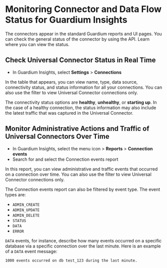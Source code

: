# Monitoring Connector and Data Flow Status for Guardium Insights

The connectors appear in the standard Guardium reports and UI pages. You can check the general status of the connector by using the API. Learn where you can view the status.


## Check Universal Connector Status in Real Time
* In Guardium Insights, select **Settings** > **Connections**

In the table that appears, you can view name, type, data source, connectivity status, and status information for all your connections. You can also use the filter to view Universal Connector connections only.

The connectivity status options are **healthy**, **unhealthy**, or **starting up**.
In the case of a healthy connection, the status information may also include the latest traffic that was captured in the Universal Connector.

## Monitor Administrative Actions and Traffic of Universal Connectors Over Time

* In Guardium Insights, select the menu icon > **Reports** > **Connection events**
* Search for and select the Connection events report

In this report, you can view administrative and traffic events that occurred on a connection over time.
You can also use the filter to view Universal Connector connections only.

The Connection events report can also be filtered by event type. The event types are:

* ```ADMIN_CREATE```
* ```ADMIN_UPDATE```
* ```ADMIN_DELETE```
* ```STATUS```
* ```DATA```
* ```ERROR```
	
```DATA``` events, for instance, describe how many events occurred on a specific database via a specific
connection over the last minute. Here is an example of a ```DATA``` event message:

```1000 events occurred on db test_123 during the last minute.```
